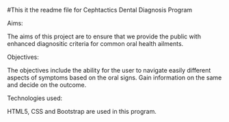 #This it the readme file for Cephtactics Dental Diagnosis Program

Aims:

The aims of this project are to ensure that we provide the public with enhanced diagnositic criteria for common oral health ailments.

Objectives:

The objectives include the ability for the user to navigate easily different aspects of symptoms based on the oral signs. Gain information on the same and decide on the outcome.

Technologies used:

HTML5, CSS and Bootstrap are used in this program.

